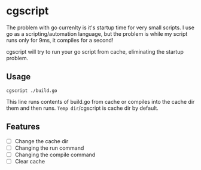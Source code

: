 # cgscript

The problem with go currenlty is it's startup time for very small scripts. I use go as a scripting/automation language, but the problem is while my script runs only for 9ms, it compiles for a second!

cgscript will try to run your go script from cache, eliminating the startup problem.

## Usage

```
cgscript ./build.go
```

This line runs contents of build.go from cache or compiles into the cache dir them and then runs. `Temp dir`/cgscript is cache dir by default.

## Features

- [ ] Change the cache dir
- [ ] Changing the run command
- [ ] Changing the compile command
- [ ] Clear cache
